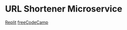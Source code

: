 # URL Shortener Microservice

[Replit](https://shortener.ruaneves.repl.co)
[freeCodeCamp](https://www.freecodecamp.org/learn/back-end-development-and-apis/back-end-development-and-apis-projects/url-shortener-microservice)
